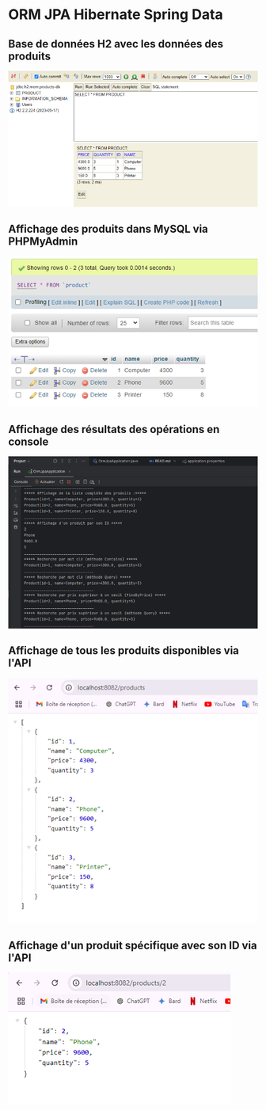 <h1>ORM JPA Hibernate Spring Data</h1>
<h2>Base de données H2 avec les données des produits</h2>
<img src="Captures/h2-db.png">
<h2>Affichage des produits dans MySQL via PHPMyAdmin</h2>
<img src="Captures/mysqlData.png">
<h2>Affichage des résultats des opérations en console</h2>
<img src="Captures/result.png">
<h2>Affichage de tous les produits disponibles via l'API</h2>
<img src="Captures/apiProducts.png">
<h2>Affichage d'un produit spécifique avec son ID via l'API</h2>
<img src="Captures/apiProductId.png">
